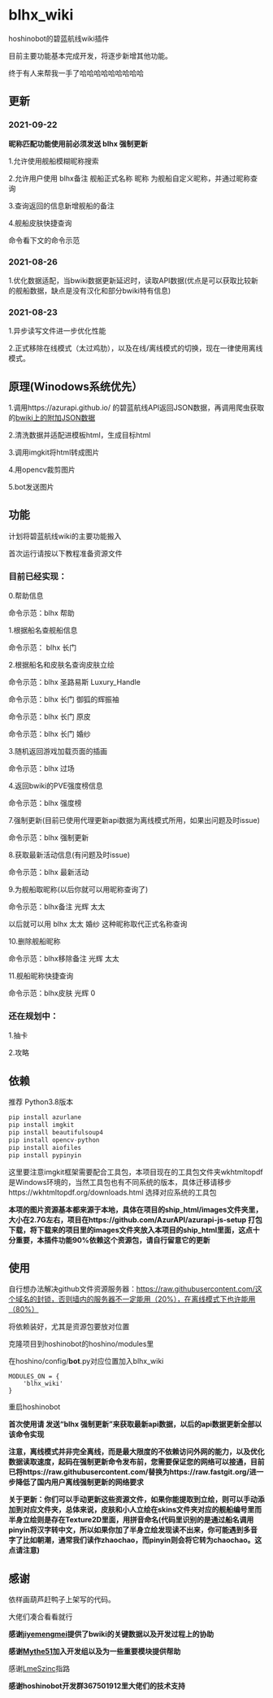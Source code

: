 # blhx_wiki

hoshinobot的碧蓝航线wiki插件

目前主要功能基本完成开发，将逐步新增其他功能。

终于有人来帮我一手了哈哈哈哈哈哈哈哈哈

## 更新
### 2021-09-22
**昵称匹配功能使用前必须发送 blhx 强制更新**

1.允许使用舰船模糊昵称搜索

2.允许用户使用 blhx备注 舰船正式名称 昵称 为舰船自定义昵称，并通过昵称查询

3.查询返回的信息新增舰船的备注

4.舰船皮肤快捷查询

命令看下文的命令示范

### 2021-08-26
1.优化数据适配，当bwiki数据更新延迟时，读取API数据(优点是可以获取比较新的舰船数据，缺点是没有汉化和部分bwiki特有信息)

### 2021-08-23
1.异步读写文件进一步优化性能

2.正式移除在线模式（太过鸡肋），以及在线/离线模式的切换，现在一律使用离线模式。

## 原理(Winodows系统优先）

1.调用https://azurapi.github.io/ 的碧蓝航线API返回JSON数据，再调用爬虫获取的[bwiki上的附加JSON数据](https://github.com/jiyemengmei/blhxwiki)

2.清洗数据并适配进模板html，生成目标html

3.调用imgkit将html转成图片

4.用opencv裁剪图片

5.bot发送图片

## 功能

计划将碧蓝航线wiki的主要功能搬入

首次运行请按以下教程准备资源文件

### 目前已经实现：

0.帮助信息

命令示范：blhx 帮助

1.根据船名查舰船信息

命令示范： blhx 长门

2.根据船名和皮肤名查询皮肤立绘

命令示范：blhx 圣路易斯 Luxury_Handle

命令示范：blhx 长门 御狐的辉振袖

命令示范：blhx 长门 原皮

命令示范：blhx 长门 婚纱

3.随机返回游戏加载页面的插画

命令示范：blhx 过场

4.返回bwiki的PVE强度榜信息

命令示范：blhx 强度榜

7.强制更新(目前已使用代理更新api数据为离线模式所用，如果出问题及时issue)

命令示范：blhx 强制更新

8.获取最新活动信息(有问题及时issue)

命令示范：blhx 最新活动

9.为舰船取昵称(以后你就可以用昵称查询了)

命令示范：blhx备注 光辉 太太

以后就可以用 blhx 太太 婚纱 这种昵称取代正式名称查询

10.删除舰船昵称

命令示范：blhx移除备注 光辉 太太

11.舰船昵称快捷查询

命令示范：blhx皮肤 光辉 0

### 还在规划中：

1.抽卡

2.攻略

## 依赖

推荐 Python3.8版本

```python
pip install azurlane
pip install imgkit
pip install beautifulsoup4
pip install opencv-python
pip install aiofiles
pip install pypinyin
```

这里要注意imgkit框架需要配合工具包，本项目现在的工具包文件夹wkhtmltopdf是Windows环境的，当然工具包也有不同系统的版本，具体迁移请移步https://wkhtmltopdf.org/downloads.html 选择对应系统的工具包

**本项的图片资源基本都来源于本地，具体在项目的ship_html/images文件夹里，大小在2.7G左右，项目在https://github.com/AzurAPI/azurapi-js-setup 打包下载，将下载来的项目里的images文件夹放入本项目的ship_html里面，这点十分重要，本插件功能90%依赖这个资源包，请自行留意它的更新** 

## 使用

自行想办法解决github文件资源服务器：https://raw.githubusercontent.com/这个域名的封锁，否则墙内的服务器不一定能用（20%），在离线模式下也许能用（80%）

将依赖装好，尤其是资源包要放对位置

克隆项目到hoshinobot的hoshino/modules里

在hoshino/config/**bot**.py对应位置加入blhx_wiki

```
MODULES_ON = {
	'blhx_wiki'
}
```

重启hoshinobot

**首次使用请 发送“blhx 强制更新”来获取最新api数据，以后的api数据更新全部以该命令实现**

**注意，离线模式并非完全离线，而是最大限度的不依赖访问外网的能力，以及优化数据读取速度，起码在强制更新命令发布前，您需要保证您的网络可以接通，目前已将https://raw.githubusercontent.com/替换为https://raw.fastgit.org/进一步降低了国内用户离线强制更新的网络要求**

**关于更新：你们可以手动更新这些资源文件，如果你能提取到立绘，则可以手动添加到对应文件夹，总体来说，皮肤和小人立绘在skins文件夹对应的舰船编号里而半身立绘则是存在Texture2D里面，用拼音命名(代码里识别的是通过船名调用pinyin将汉字转中文，所以如果你加了半身立绘发现读不出来，你可能遇到多音字了比如朝潮，通常我们读作zhaochao，而pinyin则会将它转为chaochao。这点请注意)**

## 感谢

依样画葫芦赶鸭子上架写的代码。

大佬们凑合看看就行

**感谢[jiyemengmei](https://github.com/jiyemengmei)提供了bwiki的关键数据以及开发过程上的协助**

**感谢[Mythe51](https://github.com/Mythe51)加入开发组以及为一些重要模块提供帮助**

感谢[LmeSzinc](https://github.com/LmeSzinc)指路

**感谢hoshinobot开发群367501912里大佬们的技术支持**